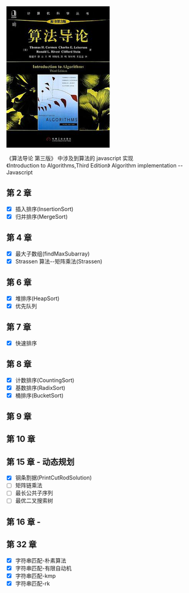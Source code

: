 <img src='./cover.jpg' />

《算法导论 第三版》 中涉及到算法的 javascript 实现<br>
《Introduction to Algorithms,Third Edition》 Algorithm implementation -- Javascript<br>

## 第 2 章

- [x] 插入排序(InsertionSort)
- [x] 归并排序(MergeSort)

## 第 4 章

- [x] 最大子数组(findMaxSubarray)
- [x] Strassen 算法--矩阵乘法(Strassen)

## 第 6 章

- [x] 堆排序(HeapSort)
- [x] 优先队列

## 第 7 章

- [x] 快速排序

## 第 8 章

- [x] 计数排序(CountingSort)
- [x] 基数排序(RadixSort)
- [x] 桶排序(BucketSort)

## 第 9 章

## 第 10 章

## 第 15 章 - 动态规划

- [x] 钢条割据(PrintCutRodSolution)
- [ ] 矩阵链乘法
- [ ] 最长公共子序列
- [ ] 最优二叉搜索树

## 第 16 章 -

## 第 32 章

- [x] 字符串匹配-朴素算法
- [x] 字符串匹配-有限自动机
- [x] 字符串匹配-kmp
- [x] 字符串匹配-rk

